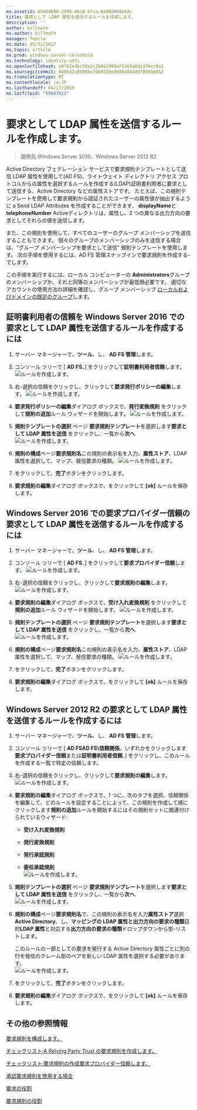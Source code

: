 ```yaml
---
ms.assetid: 66664b80-2590-46c0-bfca-82402088e42c
title: 要求として LDAP 属性を送信するルールを作成します。
description: ''
author: billmath
ms.author: billmath
manager: femila
ms.date: 05/31/2017
ms.topic: article
ms.prod: windows-server-threshold
ms.technology: identity-adfs
ms.openlocfilehash: e9762e4bc50a1c2b862999af5269a0da376ec9a1
ms.sourcegitcommit: 0d0b32c8986ba7db9536e0b8648d4ddf9b03e452
ms.translationtype: MT
ms.contentlocale: ja-JP
ms.lasthandoff: 04/17/2019
ms.locfileid: "59887613"
---
```

# <a name="create-a-rule-to-send-ldap-attributes-as-claims"></a>要求として LDAP 属性を送信するルールを作成します。

>適用先:Windows Server 2016、Windows Server 2012 R2

Active Directory フェデレーション サービスで要求規則テンプレートとして送信 LDAP 属性を使用して\(AD FS\)、ライトウェイト ディレクトリ アクセス プロトコルからの属性を選択するルールを作成する\(LDAP\)証明書利用者に要求として送信する、Active Directory などの属性ストアです。 たとえば、この規則テンプレートを使用して要求規則から認証されたユーザーの属性値が抽出するように a Send LDAP Attributes を作成することができます、 **displayName**と**telephoneNumber** Activeディレクトリは、属性し、2 つの異なる出力方向の要求としてそれらの値を送信します。  
  
また、この規則を使用して、すべてのユーザーのグループ メンバーシップを送信することもできます。 個々のグループのメンバーシップのみを送信する場合は、"グループ メンバーシップを要求として送信" 規則テンプレートを使用します。 次の手順を使用するには、AD FS 管理スナップインで要求規則を作成する\-でします。  
  
この手順を実行するには、ローカル コンピューターの **Administrators**グループのメンバーシップか、それと同等のメンバーシップが最低限必要です。  適切なアカウントの使用方法の詳細を確認し、グループ メンバーシップ [ローカルおよびドメインの既定のグループ](https://go.microsoft.com/fwlink/?LinkId=83477)します。  

## <a name="to-create-a-rule-to-send-ldap-attributes-as-claims-for-a-relying-party-trust-in-windows-server-2016"></a>証明書利用者の信頼を Windows Server 2016 での要求として LDAP 属性を送信するルールを作成するには 

1.  サーバー マネージャーで、**ツール**、し、 **AD FS 管理**します。  
  
2.  コンソール ツリーで [ **AD FS**、] をクリックして**証明書利用者信頼**します。 
![ルールを作成します。](media/Create-a-Rule-to-Pass-Through-or-Filter-an-Incoming-Claim/claimrule9.PNG)  
  
3.  右\-選択の信頼をクリックし、クリックして**要求発行ポリシーの編集**します。
![ルールを作成します。](media/Create-a-Rule-to-Pass-Through-or-Filter-an-Incoming-Claim/claimrule10.PNG)   
  
4.  **要求発行ポリシーの編集**ダイアログ ボックスで、**発行変換規則** をクリックして**規則の追加**ルール ウィザードを開始します。 
![ルールを作成します。](media/Create-a-Rule-to-Pass-Through-or-Filter-an-Incoming-Claim/claimrule11.PNG)    

5.  **規則テンプレートの選択** ページ **要求規則テンプレート**を選択します**要求として LDAP 属性を送信** をクリックし、一覧から**次へ**.  
![ルールを作成します。](media/Create-a-Rule-to-Send-LDAP-Attributes-as-Claims/ldap1.PNG)    

6.  **規則の構成**ページ**要求規則名**この規則の表示名を入力、**属性ストア**、LDAP 属性を選択して、マップ、発信要求の種類。 
![ルールを作成します。](media/Create-a-Rule-to-Send-LDAP-Attributes-as-Claims/ldap2.PNG)    

7.  をクリックして、**完了**ボタンをクリックします。  
  
8.  **要求規則の編集**ダイアログ ボックスで、をクリックして **[ok]** ルールを保存します。
  
## <a name="to-create-a-rule-to-send-ldap-attributes-as-claims-for-a-claims-provider-trust-in-windows-server-2016"></a>Windows Server 2016 での要求プロバイダー信頼の要求として LDAP 属性を送信するルールを作成するには 
  
1.  サーバー マネージャーで、**ツール**、し、 **AD FS 管理**します。  
  
2.  コンソール ツリーで [ **AD FS**、] をクリックして**要求プロバイダー信頼**します。 
![ルールを作成します。](media/Create-a-Rule-to-Pass-Through-or-Filter-an-Incoming-Claim/claimrule1.PNG)  
  
3.  右\-選択の信頼をクリックし、クリックして**要求規則の編集**します。
![ルールを作成します。](media/Create-a-Rule-to-Pass-Through-or-Filter-an-Incoming-Claim/claimrule2.PNG)   
  
4.  **要求規則の編集**ダイアログ ボックスで、**受け入れ変換規則** をクリックして**規則の追加**ルール ウィザードを開始します。
![ルールを作成します。](media/Create-a-Rule-to-Pass-Through-or-Filter-an-Incoming-Claim/claimrule3.PNG)    

5.  **規則テンプレートの選択** ページ **要求規則テンプレート**を選択します**要求として LDAP 属性を送信** をクリックし、一覧から**次へ**.  
![ルールを作成します。](media/Create-a-Rule-to-Send-LDAP-Attributes-as-Claims/ldap1.PNG)       

6.  **規則の構成**ページ**要求規則名**この規則の表示名を入力、**属性ストア**、LDAP 属性を選択して、マップ、発信要求の種類。 
![ルールを作成します。](media/Create-a-Rule-to-Send-LDAP-Attributes-as-Claims/ldap2.PNG)      

7.  をクリックして、**完了**ボタンをクリックします。  
  
8.  **要求規則の編集**ダイアログ ボックスで、をクリックして **[ok]** ルールを保存します。  

 
  
## <a name="to-create-a-rule-to-send-ldap-attributes-as-claims-for-windows-server-2012-r2"></a>Windows Server 2012 R2 の要求として LDAP 属性を送信するルールを作成するには  
  
1.  サーバー マネージャーで、**ツール**、し、 **AD FS 管理**します。  
  
2.  コンソール ツリーで [ **AD FSAD FS\\信頼関係**、いずれかをクリックします**要求プロバイダー信頼**または**証明書利用者信頼**、] をクリックし、このルールを作成する一覧で特定の信頼します。  
  
3.  右\-選択の信頼をクリックし、クリックして**要求規則の編集**します。
![ルールを作成します。](media/Create-a-Rule-to-Pass-Through-or-Filter-an-Incoming-Claim/claimrule6.PNG)  
  
4.  **要求規則の編集**ダイアログ ボックスで、1 つに、次のタブを選択、信頼関係を編集して、どのルールを設定することによって、この規則を作成して順にクリックします**規則の追加**ルールを開始するにはその規則セットに関連付けられているウィザード:  
  
    -   **受け入れ変換規則**  
  
    -   **発行変換規則**  
  
    -   **発行承認規則**  
  
    -   **委任承認規則**  
![ルールを作成します。](media/Create-a-Rule-to-Permit-All-Users/permitall5.PNG) 
  
5.  **規則テンプレートの選択** ページ **要求規則テンプレート**を選択します**要求として LDAP 属性を送信** をクリックし、一覧から**次へ**.  
![ルールを作成します。](media/Create-a-Rule-to-Send-LDAP-Attributes-as-Claims/ldap3.PNG)  
  
6.  **規則の構成**ページ**要求規則名**で、この規則の表示名を入力**属性ストア**選択**Active Directory**、し、**マッピングの LDAP 属性と出力方向の要求の種類**目的**LDAP 属性**と対応する**出力方向の要求の種類**ドロップダウンから型\-リストします。  
  
    このルールの一部としての要求を発行する Active Directory 属性ごとに別の行を発信のクレーム型のペアを新しい LDAP 属性を選択する必要があります。  
![ルールを作成します。](media/Create-a-Rule-to-Send-LDAP-Attributes-as-Claims/ldap4.PNG)    
7.  をクリックして、**完了**ボタンをクリックします。  
  
8.  **要求規則の編集**ダイアログ ボックスで、をクリックして **[ok]** ルールを保存します。  

## <a name="additional-references"></a>その他の参照情報 
[要求規則を構成します。](Configure-Claim-Rules.md)  
 
[チェックリスト:A Relying Party Trust の要求規則を作成します。](https://technet.microsoft.com/library/ee913578.aspx)  

[チェックリスト:要求規則の作成要求プロバイダー信頼します。](https://technet.microsoft.com/library/ee913564.aspx)  
  
[承認要求規則を使用する場合](../../ad-fs/technical-reference/When-to-Use-an-Authorization-Claim-Rule.md)  

[要求の役割](../../ad-fs/technical-reference/The-Role-of-Claims.md)  
  
[要求規則の役割](../../ad-fs/technical-reference/The-Role-of-Claim-Rules.md)  
